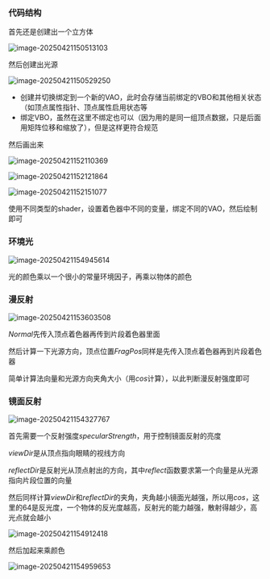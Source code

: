 ### 代码结构

首先还是创建出一个立方体

![image-20250421150513103](C:\Users\SOF\Desktop\OpenGL笔记\assets\image-20250421150513103.png)

然后创建出光源

![image-20250421150529250](C:\Users\SOF\Desktop\OpenGL笔记\assets\image-20250421150529250.png)

- 创建并切换绑定到一个新的VAO，此时会存储当前绑定的VBO和其他相关状态（如顶点属性指针、顶点属性启用状态等
- 绑定VBO，虽然在这里不绑定也可以（因为用的是同一组顶点数据，只是后面用矩阵位移和缩放了），但是这样更符合规范

然后画出来

![image-20250421152110369](C:\Users\SOF\Desktop\OpenGL笔记\assets\image-20250421152110369.png)

![image-20250421152121864](C:\Users\SOF\Desktop\OpenGL笔记\assets\image-20250421152121864.png)

![image-20250421152151077](C:\Users\SOF\Desktop\OpenGL笔记\assets\image-20250421152151077.png)

使用不同类型的shader，设置着色器中不同的变量，绑定不同的VAO，然后绘制即可

### 环境光

![image-20250421154945614](C:\Users\SOF\Desktop\OpenGL笔记\assets\image-20250421154945614.png)

光的颜色乘以一个很小的常量环境因子，再乘以物体的颜色

### 漫反射

![image-20250421153603508](C:\Users\SOF\Desktop\OpenGL笔记\assets\image-20250421153603508.png)

$Normal$先传入顶点着色器再传到片段着色器里面

然后计算一下光源方向，顶点位置$FragPos$同样是先传入顶点着色器再到片段着色器

简单计算法向量和光源方向夹角大小（用$cos$计算），以此判断漫反射强度即可

### 镜面反射

![image-20250421154327767](C:\Users\SOF\Desktop\OpenGL笔记\assets\image-20250421154327767.png)

首先需要一个反射强度$specularStrength$，用于控制镜面反射的亮度

$viewDir$是从顶点指向眼睛的视线方向

$reflectDir$是反射光从顶点射出的方向，其中$reflect$函数要求第一个向量是从光源指向片段位置的向量

然后同样计算$viewDir$和$reflectDir$的夹角，夹角越小镜面光越强，所以用$cos$，这里的64是反光度，一个物体的反光度越高，反射光的能力越强，散射得越少，高光点就会越小

![image-20250421154912418](C:\Users\SOF\Desktop\OpenGL笔记\assets\image-20250421154912418.png)

然后加起来乘颜色

![image-20250421154959653](C:\Users\SOF\Desktop\OpenGL笔记\assets\image-20250421154959653.png)

